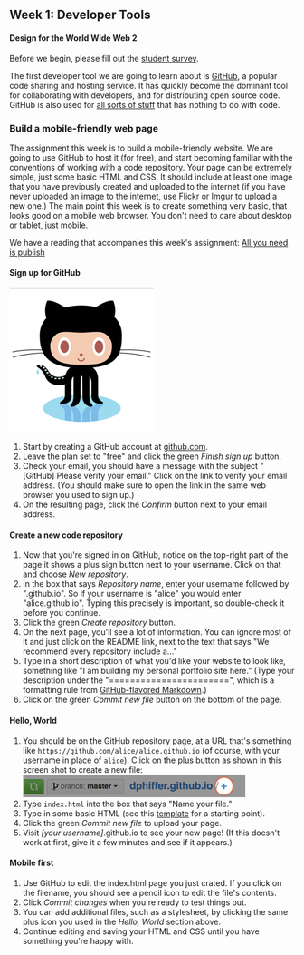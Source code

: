 ## Week 1: Developer Tools
#### Design for the World Wide Web 2

Before we begin, please fill out the [student survey](https://docs.google.com/forms/d/1lMjTXflX3SHJvwfyvbkKLXRVmN0XgcdPijFT18zVDFg/edit).

The first developer tool we are going to learn about is [GitHub](https://github.com/), a popular code sharing and hosting service. It has quickly become the dominant tool for collaborating with developers, and for distributing open source code. GitHub is also used for [all sorts of stuff](http://www.ted.com/talks/clay_shirky_how_the_internet_will_one_day_transform_government) that has nothing to do with code.

### Build a mobile-friendly web page

The assignment this week is to build a mobile-friendly website. We are going to use GitHub to host it (for free), and start becoming familiar with the conventions of working with a code repository. Your page can be extremely simple, just some basic HTML and CSS. It should include at least one image that you have previously created and uploaded to the internet (if you have never uploaded an image to the internet, use [Flickr](https://flickr.com/) or [Imgur](https://imgur.com) to upload a new one.) The main point this week is to create something very basic, that looks good on a mobile web browser. You don't need to care about desktop or tablet, just mobile.

We have a reading that accompanies this week's assignment: [All you need is publish](https://medium.com/message/this-is-how-we-publish-b050172dcb05)

#### Sign up for GitHub

![All hail Octocat](img/octocat.png)

1. Start by creating a GitHub account at [github.com](https://github.com/).
2. Leave the plan set to "free" and click the green *Finish sign up* button.
3. Check your email, you should have a message with the subject "[GitHub] Please verify your email." Click on the link to verify your email address. (You should make sure to open the link in the same web browser you used to sign up.)
4. On the resulting page, click the *Confirm* button next to your email address.

#### Create a new code repository

1. Now that you're signed in on GitHub, notice on the top-right part of the page it shows a plus sign button next to your username. Click on that and choose *New repository*.
2. In the box that says *Repository name*, enter your username followed by ".github.io". So if your username is "alice" you would enter "alice.github.io". Typing this precisely is important, so double-check it before you continue.
3. Click the green *Create repository* button.
4. On the next page, you'll see a lot of information. You can ignore most of it and just click on the README link, next to the text that says "We recommend every repository include a..."
5. Type in a short description of what you'd like your website to look like, something like "I am building my personal portfolio site here." (Type your description under the "=======================", which is a formatting rule from [GitHub-flavored Markdown](https://help.github.com/articles/github-flavored-markdown).)
6. Click on the green *Commit new file* button on the bottom of the page.

#### Hello, World

1. You should be on the GitHub repository page, at a URL that's something like `https://github.com/alice/alice.github.io` (of course, with your username in place of `alice`). Click on the plus button as shown in this screen shot to create a new file:  
  ![Create a new file](img/new_file.jpg)
2. Type `index.html` into the box that says "Name your file."
3. Type in some basic HTML (see this [template](template.html) for a starting point).
4. Click the green *Commit new file* to upload your page.
5. Visit *[your username]*.github.io to see your new page! (If this doesn't work at first, give it a few minutes and see if it appears.)

#### Mobile first

1. Use GitHub to edit the index.html page you just crated. If you click on the filename, you should see a pencil icon to edit the file's contents.
2. Click *Commit changes* when you're ready to test things out.
3. You can add additional files, such as a stylesheet, by clicking the same plus icon you used in the *Hello, World* section above.
4. Continue editing and saving your HTML and CSS until you have something you're happy with.
